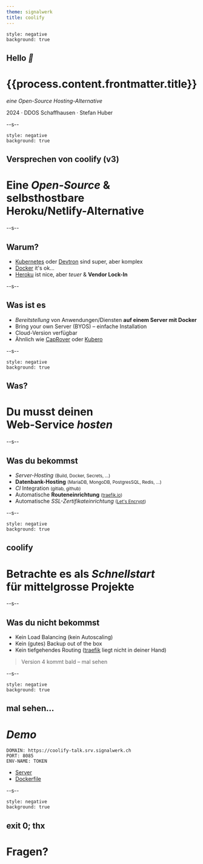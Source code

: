 ```yaml
---
theme: signalwerk
title: coolify
---
```


```fm
style: negative
background: true
```

## Hello _👋_

# {{process.content.frontmatter.title}}

_eine Open-Source Hosting-Alternative_

<footer>

2024 · DDOS Schaffhausen · Stefan Huber

</footer>

--s--

```fm
style: negative
background: true
```

## Versprechen von coolify (v3)

# Eine _Open-Source_ & <br>**selbsthostbare** <br>Heroku/Netlify-Alternative

--s--

## Warum?

- [Kubernetes](https://kubernetes.io/) oder [Devtron](https://devtron.ai/) sind super, aber komplex
- [Docker](https://www.docker.com/) it's ok... 
- [Heroku](https://www.heroku.com/) ist nice, aber _teuer_ & **Vendor Lock-In**

--s--

## Was ist es

- _Bereitstellung_ von Anwendungen/Diensten **auf einem Server mit Docker**
- Bring your own Server (BYOS) – einfache Installation
- Cloud-Version verfügbar
- Ähnlich wie [CapRover](https://caprover.com/) oder [Kubero](https://www.kubero.dev/)

--s--

```fm
style: negative
background: true
```

## Was?

# Du musst deinen <br>**Web-Service** _hosten_

--s--

## Was du bekommst

- _Server-Hosting_ <small>(Build, Docker, Secrets, …)</small>
- **Datenbank-Hosting** <small>(MariaDB, MongoDB, PostgresSQL, Redis, …)</small>
- _CI_ Integration <small>(gitlab, github)</small>
- Automatische **Routeneinrichtung** <small>([traefik.io](https://traefik.io/))</small>
- Automatische _SSL-Zertifikateinrichtung_ <small>([Let's Encrypt](https://letsencrypt.org/))</small>

--s--

```fm
style: negative
background: true
```

## coolify

# Betrachte es als _Schnellstart_ <br>für **mittelgrosse** Projekte

--s--

## Was du nicht bekommst

- Kein Load Balancing (kein Autoscaling)
- Kein (gutes) Backup out of the box
- Kein tiefgehendes Routing ([traefik](https://traefik.io/) liegt nicht in deiner Hand)

> Version 4 kommt bald – mal sehen

--s--

```fm
style: negative
background: true
```

## mal sehen...

# _Demo_

```
DOMAIN: https://coolify-talk.srv.signalwerk.ch
PORT: 8085
ENV-NAME: TOKEN
```

- [Server](https://github.com/signalwerk/coolify.demo/blob/main/index.js)
- [Dockerfile](https://github.com/signalwerk/coolify.demo/blob/main/Dockerfile)

--s--

```fm
style: negative
background: true
```

## exit 0; thx

# Fragen?
